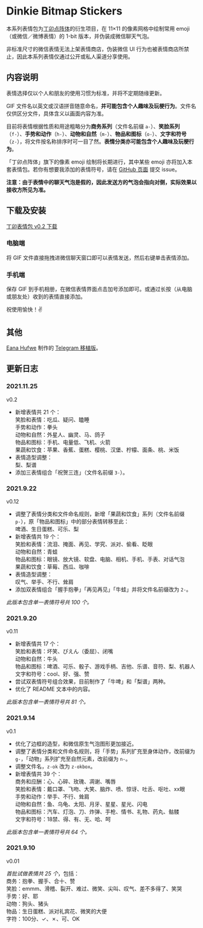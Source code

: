 # Dinkie Bitmap Stickers

本系列表情包为[丁卯点阵体](https://atelier-anchor.com/typefaces/dinkie-bitmap/)的衍生项目，在 11×11 的像素网格中绘制常用 emoji（或微信／微博表情）的 1-bit 版本，并伪装成微信聊天气泡。

非标准尺寸的微信表情无法上架表情商店，伪装微信 UI 行为也被表情商店所禁止，因此本系列表情仅通过公开或私人渠道分享使用。

## 内容说明

表情选择仅以个人和朋友的使用习惯为标准，并将不定期随缘更新。

GIF 文件名以英文或汉语拼音随意命名，**并可能包含个人趣味及玩梗行为**。文件名仅供区分文件，具体含义以画面内容为准。

目前将表情根据性质和用途粗略分为**商务系列**（文件名前缀 `a-`）、**笑脸系列**（`f-`）、**手势和动作**（`h-`）、**动物和自然**（`m-`）、**物品和图标**（`o-`）、**文字和符号**（`z-`），将文件按名称排序时可一目了然。**表情分类亦可能包含个人趣味及玩梗行为**。

「丁卯点阵体」旗下的像素 emoji 绘制将长期进行，其中某些 emoji 亦将加入本套表情包。若你有想要我添加的表情符号，请在 [GitHub 页面](https://github.com/willie4624/dinkiebitmapstickers/) 提交 issue。

**注意：由于表情中的聊天气泡是假的，因此发送方的气泡会指向对侧，实际效果以接收方所见为准。**

## 下载及安装

[丁卯表情包 v0.2 下载](https://github.com/willie4624/dinkiebitmapstickers/archive/refs/tags/v0.2.zip)

### 电脑端

将 GIF 文件直接拖拽进微信聊天窗口即可以表情发送，然后右键单击表情添加。

### 手机端

保存 GIF 到手机相册，在微信表情界面点击加号添加即可。或通过长按（从电脑或朋友处）收到的表情直接添加。

祝使用愉快！✌️

## 其他

[Eana Hufwe](https://github.com/blueset) 制作的 [Telegram 移植版](https://github.com/blueset/dinkiebitmapstickers)。

## 更新日志

### 2021.11.25
v0.2

* 新增表情共 21 个：  
笑脸和表情：吃瓜、疑问、瞌睡  
手势和动作：拳头  
动物和自然：外星人、幽灵、马、鸽子  
物品和图标：手机、电量低、飞机、火箭  
果蔬和饮食：苹果、香蕉、蛋糕、樱桃、汉堡、柠檬、面条、桃、米饭  
* 表情造型调整：  
梨、梨谱
* 添加三表情组合「祝贺三连」（文件名前缀 `3-`）。


### 2021.9.22
v0.12

* 调整了表情分类和文件命名规则，新增「果蔬和饮食」系列（文件名前缀 `p-`），原「物品和图标」中的部分表情转移至此：  
啤酒、生日蛋糕、可乐、梨
* 新增表情共 19 个：  
笑脸和表情：流泪、掩面、再见、学究、派对、偷看、眨眼  
动物和自然：青蛙  
物品和图标：眼镜、放大镜、软盘、电脑、相机、手机、手表、对话气泡  
果蔬和饮食：草莓、西瓜、咖啡  
* 表情造型调整：  
叹气、举手、不行、耸肩
* 添加双表情组合「握手抱拳」「再见再见」「牛蛙」并将文件名前缀改为 `2-`。

_此版本包含单一表情符号共 100 个。_


### 2021.9.20
v0.11

* 新增表情共 17 个：  
笑脸和表情：坏笑、ぴえん（委屈）、闭嘴  
动物和自然：牛头  
物品和图标：啤酒、可乐、骰子、游戏手柄、吉他、乐谱、音符、梨、机器人  
文字和符号：cool、好、强、赞  
* 尝试双表情符号组合效果，目前制作了「牛啤」和「梨谱」两种。
* 优化了 README 文本中的内容。

_此版本包含单一表情符号共 81 个。_


### 2021.9.14
v0.1

* 优化了边框的造型，和微信原生气泡图形更加接近。
* 调整了表情分类和文件命名规则，将「手势」系列扩充至身体动作，改前缀为 `g-`，「动物」系列扩充至自然元素，改前缀为 `n-`。
* 调整文件名，`z-ok` 改为 `z-okbox`。
* 新增表情共 39 个：  
商务和应酬：心、心碎、玫瑰、凋谢、嘴唇  
笑脸和表情：戴口罩、飞吻、大笑、脑炸、喷、惊讶、吐舌、呕吐、xx眼  
手势和动作：举手、不行、耸肩  
动物和自然：鱼、乌龟、太阳、月牙、星星、星光、闪电  
物品和图标：汽车、灯泡、刀、炸弹、手枪、情书、礼物、药丸、骷髅  
文字和符号：18禁、得、有、无、哈、呵  

_此版本包含单一表情符号共 64 个。_


### 2021.9.10

v0.01

_首批试做表情共 25 个_，包括：  
商务：抱拳、握手、合十、赞  
笑脸：emmm、滑稽、裂开、难过、微笑、尖叫、叹气、差不多得了、笑哭  
手势：好、耶  
动物：狗头、猪头  
物品：生日蛋糕、派对礼宾花、微笑的大便  
字符：100分、✓、✗、可、OK  
